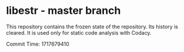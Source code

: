 # libestr - master branch

This repository contains the frozen state of the repository.
Its history is cleared. It is used only for static code
analysis with Codacy.

Commit Time: 1717679410